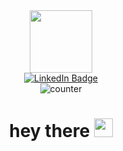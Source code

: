 <div id="header" align="center">
  <img src="https://media.giphy.com/media/ukMiDlCmdv2og/giphy.gif" width="100"/>
</div>
<div id="badges" align="center">
  <a href="https://www.linkedin.com/in/offered/">
    <img src="https://img.shields.io/badge/LinkedIn-blue?style=for-the-badge&logo=linkedin&logoColor=white" alt="LinkedIn Badge"/>
  </a>
</div>
<div align="center">
<img src="https://komarev.com/ghpvc/?username=vadimlol22&style=flat-square&color=blue" alt="counter"/>  
</div>
<h1 align="center">
  hey there
  <img src="https://media.giphy.com/media/hvRJCLFzcasrR4ia7z/giphy.gif" width="30px"/>
</h1>
